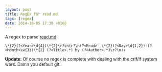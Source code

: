 ```yaml
---
layout: post
title: RegEx for read.md
tags: [regex]
date: 2014-10-05 17:30 +0100
---
```

A regex to parse [read.md](https://github.com/idiotandrobot/blog/blob/gh-pages/read.md)

`\*{2}(?<Year>\d{4})\*{2}\r?\n\r?\n(?<Read>- \*{2}(?<Day>\d{1,2})-(?<Month>\w{3})\*{2} (?<Title>.*) by (?<Author>.*)\r?\n)+`

**Update:** Of course no regex is complete with dealing with the crlf/lf system wars. Damn you default git.

